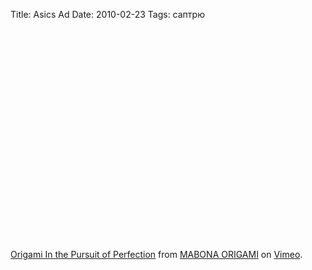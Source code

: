 Title: Asics Ad
Date: 2010-02-23
Tags: саптрю

<div class="text"><p><object width="601" height="339"><param name="allowfullscreen" value="true"></param><param name="allowscriptaccess" value="always"></param><param name="movie" value="http://vimeo.com/moogaloop.swf?clip_id=2188162&amp;server=vimeo.com&amp;show_title=1&amp;show_byline=1&amp;show_portrait=0&amp;color=00ADEF&amp;fullscreen=1"></param><embed src="http://vimeo.com/moogaloop.swf?clip_id=2188162&amp;server=vimeo.com&amp;show_title=1&amp;show_byline=1&amp;show_portrait=0&amp;color=00ADEF&amp;fullscreen=1" type="application/x-shockwave-flash" allowfullscreen="true" allowscriptaccess="always" width="601" height="339"></embed></object></p><p><a href="http://vimeo.com/2188162">Origami In the Pursuit of Perfection</a> from <a href="http://vimeo.com/user915053">MABONA ORIGAMI</a> on <a href="http://vimeo.com">Vimeo</a>.</p></div>